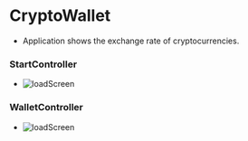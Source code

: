 # CryptoWallet
+ Application shows the exchange rate of cryptocurrencies.

### StartController
+ ![loadScreen]()
### WalletController
+ ![loadScreen]()
